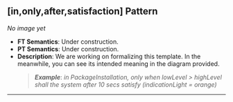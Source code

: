 ## [in,only,after,satisfaction] Pattern
_No image yet_
 * **FT Semantics**: Under construction.
 * **PT Semantics**: Under construction.
 * **Description**: We are working on formalizing this template. In the meanwhile, you can see its intended meaning in the diagram provided.
   > **_Example_**: _in PackageInstallation, only when lowLevel > highLevel shall the system  after 10 secs satisfy (indicationLight = orange)_   
***
